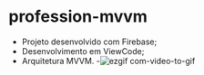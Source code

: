 # profession-mvvm
- Projeto desenvolvido com Firebase;
- Desenvolvimento em ViewCode;
- Arquitetura MVVM.
-![ezgif com-video-to-gif](https://user-images.githubusercontent.com/122054408/234527492-cea89e09-b161-493e-8782-ee0e9e176242.gif)
